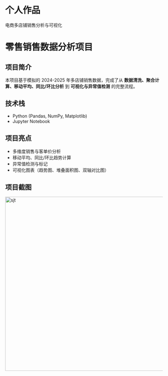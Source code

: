 # 个人作品
电商多店铺销售分析与可视化
# 零售销售数据分析项目

## 项目简介
本项目基于模拟的 2024-2025 年多店铺销售数据，完成了从 **数据清洗、聚合计算、移动平均、同比/环比分析** 到 **可视化与异常值检测** 的完整流程。

## 技术栈
- Python (Pandas, NumPy, Matplotlib)
- Jupyter Notebook

## 项目亮点
- 多维度销售与客单价分析
- 移动平均、同比/环比趋势计算
- 异常值检测与标记
- 可视化图表（趋势图、堆叠面积图、双轴对比图）

## 项目截图
<img width="1209" height="557" alt="sjt" src="https://github.com/user-attachments/assets/b52d4a5a-f044-4c6f-a6b2-1a7362db0df3" />
